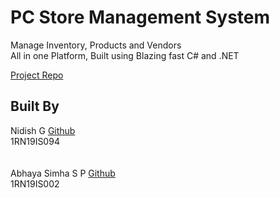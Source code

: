 # PC Store Management System

Manage Inventory, Products and Vendors
<br>
All in one Platform, Built using  Blazing fast C# and .NET

[Project Repo](https://github.com/NidPlays/LaptopPCStore-Backend)

## Built By

Nidish G   [Github](https://github.com/NidPlays) <br>
1RN19IS094
<br><br><br>
Abhaya Simha S P [Github](https://github.com/AbhayaSimhaSP) <br>
1RN19IS002
